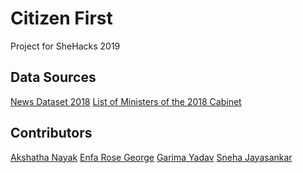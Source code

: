 # Citizen First

Project for SheHacks 2019

## Data Sources

[News Dataset 2018](https://raw.githubusercontent.com/ONLPS/Datasets/master/data/politics18/politics18.csv)
[List of Ministers of the 2018 Cabinet](https://en.wikipedia.org/wiki/First_Modi_ministry)

## Contributors

[Akshatha Nayak](github.com/aksh77)
[Enfa Rose George](github.com/enfageorge)
[Garima Yadav](github.com/gary115)
[Sneha Jayasankar]()

